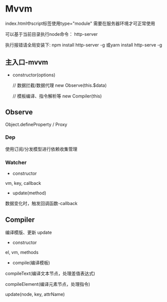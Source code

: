 # Mvvm

index.html中script标签使用type="module"
需要在服务器环境才可正常使用

可以基于当前目录执行node命令：
http-server

执行报错请全局安装下:
npm install http-server -g
或yarn install http-serve -g

##  主入口-mvvm

- constructor(options)

  // 数据拦截/数据代理
  new Observe(this.$data)

  // 模板编译、指令解析等
  new Compiler(this)

##  Observe

Object.defineProperty / Proxy

### Dep

使用订阅/分发模型进行依赖收集管理

### Watcher

- constructor

vm, key, callback

- update(method)

数据变化时，触发回调函数-callback

##  Compiler

编译模版、更新 update

- constructor

el, vm, methods

- compile(编译模板)

compileText(编译文本节点，处理差值表达式) 


compileElement(编译元素节点，处理指令)
 
 update(node, key, attrName)



